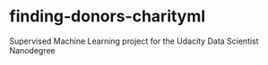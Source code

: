 # finding-donors-charityml
Supervised Machine Learning project for the Udacity Data Scientist Nanodegree
